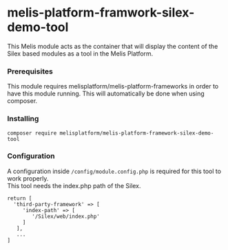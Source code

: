 # melis-platform-framwork-silex-demo-tool

This Melis module acts as the container that will display the content of the Silex based modules as a tool in the Melis Platform.

### Prerequisites

This module requires melisplatform/melis-platform-frameworks in order to have this module running. This will automatically be done when using composer.
 
### Installing

```
composer require melisplatform/melis-platform-framework-silex-demo-tool
```
 

### Configuration

A configuration inside ```/config/module.config.php``` is required for this tool to work properly. <br/>
This tool needs the index.php path of the Silex. <br/>

```
return [
  'third-party-framework' => [
     'index-path' => [
        '/Silex/web/index.php'
     ]
   ],
   ...
]
```
